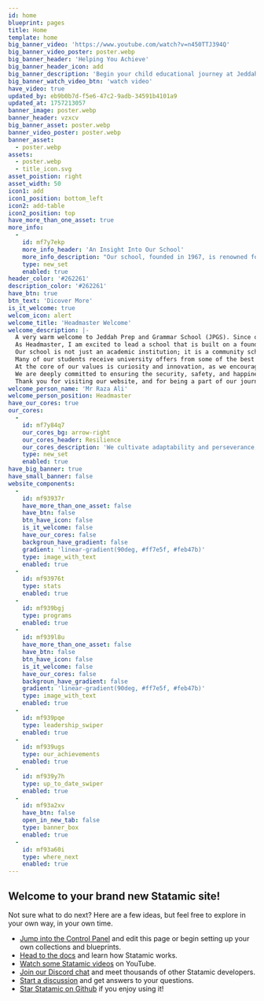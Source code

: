```yaml
---
id: home
blueprint: pages
title: Home
template: home
big_banner_video: 'https://www.youtube.com/watch?v=n450TTJ394Q'
big_banner_video_poster: poster.webp
big_banner_header: 'Helping You Achieve'
big_banner_header_icon: add
big_banner_description: 'Begin your child educational journey at Jeddah Prep and Grammar School where excellence and innovation meet global learning opportunities.'
big_banner_watch_video_btn: 'watch video'
have_video: true
updated_by: eb9b0b7d-f5e6-47c2-9adb-34591b4101a9
updated_at: 1757213057
banner_image: poster.webp
banner_header: vzxcv
big_banner_asset: poster.webp
banner_video_poster: poster.webp
banner_asset:
  - poster.webp
assets:
  - poster.webp
  - title_icon.svg
asset_poistion: right
asset_width: 50
icon1: add
icon1_position: bottom_left
icon2: add-table
icon2_position: top
have_more_than_one_asset: true
more_info:
  -
    id: mf7y7ekp
    more_info_header: 'An Insight Into Our School'
    more_info_description: "Our school, founded in 1967, is renowned for high academic standards and timeless values like discipline and teamwork. For almost 60 years, we've provided an exceptional British education in Jeddah, blending tradition with innovation. At Jeddah Prep and Grammar School, we nurture confidence and individuality, empowering pupils to discover their talents in a supportive learning environment."
    type: new_set
    enabled: true
header_color: '#262261'
description_color: '#262261'
have_btn: true
btn_text: 'Dicover More'
is_it_welcome: true
welcom_icon: alert
welcome_title: 'Headmaster Welcome'
welcome_description: |-
  A very warm welcome to Jeddah Prep and Grammar School (JPGS). Since opening in 1967, we are proud to be one of the first schools in Saudi Arabia to offer a traditional British education, blending academic rigor with a commitment to personal growth and development.
  As Headmaster, I am excited to lead a school that is built on a foundation of high academic standards. Our curriculum challenges students to excel and fosters a deep love for learning. We believe that every student has the potential to achieve greatness, and we are committed to providing a supportive environment where each individual can thrive.
  Our school is not just an academic institution; it is a community school where every child is visible and valued. We celebrate diversity, encourage collaboration, and create opportunities for every student to succeed—no matter their background or abilities. We are proud of our vibrant school community, which is centred on mutual respect and inclusion.
  Many of our students receive university offers from some of the best institutions in the UK, US, and Canada. This speaks to the calibre of education we provide and the dedication of our students and staff. As JPGS continues to grow, our goal remains the same: to provide a comprehensive and innovative education that equips our students with the skills they need for success in an ever-changing world.
  At the core of our values is curiosity and innovation, as we encourage students to explore their passions and think critically about the world around them. We also emphasize cultural dexterity, collaboration, and communication, helping our students build the interpersonal and leadership skills that will serve them well throughout their lives.
  We are deeply committed to ensuring the security, safety, and happiness of every student, fostering a learning environment that is not only enriching but also supportive and caring.
  Thank you for visiting our website, and for being a part of our journey. I look forward to all the great things we will continue to achieve together!
welcome_person_name: 'Mr Raza Ali'
welcome_person_position: Headmaster
have_our_cores: true
our_cores:
  -
    id: mf7y84q7
    our_cores_bg: arrow-right
    our_cores_header: Resilience
    our_cores_description: 'We cultivate adaptability and perseverance, preparing pupils to face challenges with confidence and courage.'
    type: new_set
    enabled: true
have_big_banner: true
have_small_banner: false
website_components:
  -
    id: mf93937r
    have_more_than_one_asset: false
    have_btn: false
    btn_have_icon: false
    is_it_welcome: false
    have_our_cores: false
    backgroun_have_gradient: false
    gradient: 'linear-gradient(90deg, #ff7e5f, #feb47b)'
    type: image_with_text
    enabled: true
  -
    id: mf93976t
    type: stats
    enabled: true
  -
    id: mf939bgj
    type: programs
    enabled: true
  -
    id: mf939l8u
    have_more_than_one_asset: false
    have_btn: false
    btn_have_icon: false
    is_it_welcome: false
    have_our_cores: false
    backgroun_have_gradient: false
    gradient: 'linear-gradient(90deg, #ff7e5f, #feb47b)'
    type: image_with_text
    enabled: true
  -
    id: mf939pqe
    type: leadership_swiper
    enabled: true
  -
    id: mf939ugs
    type: our_achievements
    enabled: true
  -
    id: mf939y7h
    type: up_to_date_swiper
    enabled: true
  -
    id: mf93a2xv
    have_btn: false
    open_in_new_tab: false
    type: banner_box
    enabled: true
  -
    id: mf93a60i
    type: where_next
    enabled: true
---
```

## Welcome to your brand new Statamic site!

Not sure what to do next? Here are a few ideas, but feel free to explore in your own way, in your own time.

- [Jump into the Control Panel](/cp) and edit this page or begin setting up your own collections and blueprints.
- [Head to the docs](https://statamic.dev) and learn how Statamic works.
- [Watch some Statamic videos](https://youtube.com/statamic) on YouTube.
- [Join our Discord chat](https://statamic.com/discord) and meet thousands of other Statamic developers.
- [Start a discussion](https://github.com/statamic/cms/discussions) and get answers to your questions.
- [Star Statamic on Github](https://github.com/statamic/cms) if you enjoy using it!
